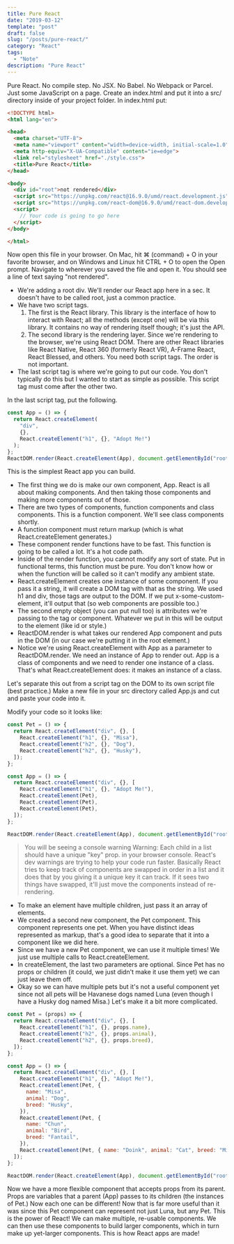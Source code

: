 ```yaml
---
title: Pure React
date: "2019-03-12"
template: "post"
draft: false
slug: "/posts/pure-react/"
category: "React"
tags:
  - "Note"
description: "Pure React"
---
```


Pure React. No compile step. No JSX. No Babel. No Webpack or Parcel. Just some JavaScript on a page.
Create an index.html and put it into a src/ directory inside of your project folder. In index.html put:
```html
<!DOCTYPE html>
<html lang="en">

<head>
  <meta charset="UTF-8">
  <meta name="viewport" content="width=device-width, initial-scale=1.0">
  <meta http-equiv="X-UA-Compatible" content="ie=edge">
  <link rel="stylesheet" href="./style.css">
  <title>Pure React</title>
</head>

<body>
  <div id="root">not rendered</div>
  <script src="https://unpkg.com/react@16.9.0/umd/react.development.js"></script>
  <script src="https://unpkg.com/react-dom@16.9.0/umd/react-dom.development.js"></script>
  <script>
    // Your code is going to go here
  </script>
</body>

</html>
```

Now open this file in your browser. On Mac, hit ⌘ (command) + O in your favorite browser, and on Windows and Linux hit CTRL + O to open the Open prompt. Navigate to wherever you saved the file and open it. You should see a line of text saying "not rendered".

- We're adding a root div. We'll render our React app here in a sec. It doesn't have to be called root, just a common practice.
- We have two script tags.
  1. The first is the React library. This library is the interface of how to interact with React; all the methods (except one) will be via this library. It contains no way of rendering itself though; it's just the API.
  2. The second library is the rendering layer. Since we're rendering to the browser, we're using React DOM. There are other React libraries like React Native, React 360 (formerly React VR), A-Frame React, React Blessed, and others. You need both script tags. The order is not important.
- The last script tag is where we're going to put our code. You don't typically do this but I wanted to start as simple as possible. This script tag must come after the other two.

In the last script tag, put the following.
```javascript
const App = () => {
  return React.createElement(
    "div",
    {},
    React.createElement("h1", {}, "Adopt Me!")
  );
};
ReactDOM.render(React.createElement(App), document.getElementById("root"));
```

This is the simplest React app you can build.

- The first thing we do is make our own component, App. React is all about making components. And then taking those components and making more components out of those.
- There are two types of components, function components and class components. This is a function component. We'll see class components shortly.
- A function component must return markup (which is what React.createElement generates.)
- These component render functions have to be fast. This function is going to be called a lot. It's a hot code path.
- Inside of the render function, you cannot modify any sort of state. Put in functional terms, this function must be pure. You don't know how or when the function will be called so it can't modify any ambient state.
- React.createElement creates one instance of some component. If you pass it a string, it will create a DOM tag with that as the string. We used h1 and div, those tags are output to the DOM. If we put x-some-custom-element, it'll output that (so web components are possible too.)
- The second empty object (you can put null too) is attributes we're passing to the tag or component. Whatever we put in this will be output to the element (like id or style.)
- ReactDOM.render is what takes our rendered App component and puts in the DOM (in our case we're putting it in the root element.)
- Notice we're using React.createElement with App as a parameter to ReactDOM.render. We need an instance of App to render out. App is a class of components and we need to render one instance of a class. That's what React.createElement does: it makes an instance of a class.

Let's separate this out from a script tag on the DOM to its own script file (best practice.) Make a new file in your src directory called App.js and cut and paste your code into it.

Modify your code so it looks like:
```javascript
const Pet = () => {
  return React.createElement("div", {}, [
    React.createElement("h1", {}, "Misa"),
    React.createElement("h2", {}, "Dog"),
    React.createElement("h2", {}, "Husky"),
  ]);
};

const App = () => {
  return React.createElement("div", {}, [
    React.createElement("h1", {}, "Adopt Me!"),
    React.createElement(Pet),
    React.createElement(Pet),
    React.createElement(Pet),
  ]);
};

ReactDOM.render(React.createElement(App), document.getElementById("root"));
```

> You will be seeing a console warning Warning: Each child in a list should have a unique "key" prop. in your browser console. React's dev warnings are trying to help your code run faster. Basically React tries to keep track of components are swapped in order in a list and it does that by you giving it a unique key it can track. If it sees two things have swapped, it'll just move the components instead of re-rendering.

- To make an element have multiple children, just pass it an array of elements.
- We created a second new component, the Pet component. This component represents one pet. When you have distinct ideas represented as markup, that's a good idea to separate that it into a component like we did here.
- Since we have a new Pet component, we can use it multiple times! We just use multiple calls to React.createElement.
- In createElement, the last two parameters are optional. Since Pet has no props or children (it could, we just didn't make it use them yet) we can just leave them off.
- Okay so we can have multiple pets but it's not a useful component yet since not all pets will be Havanese dogs named Luna (even though I have a Husky dog named Misa.) Let's make it a bit more complicated.

```javascript
const Pet = (props) => {
  return React.createElement("div", {}, [
    React.createElement("h1", {}, props.name),
    React.createElement("h2", {}, props.animal),
    React.createElement("h2", {}, props.breed),
  ]);
};

const App = () => {
  return React.createElement("div", {}, [
    React.createElement("h1", {}, "Adopt Me!"),
    React.createElement(Pet, {
      name: "Misa",
      animal: "Dog",
      breed: "Husky",
    }),
    React.createElement(Pet, {
      name: "Chun",
      animal: "Bird",
      breed: "Fantail",
    }),
    React.createElement(Pet, { name: "Doink", animal: "Cat", breed: "Mix" }),
  ]);
};

ReactDOM.render(React.createElement(App), document.getElementById("root"));
```

Now we have a more flexible component that accepts props from its parent. Props are variables that a parent (App) passes to its children (the instances of Pet.) Now each one can be different! Now that is far more useful than it was since this Pet component can represent not just Luna, but any Pet. This is the power of React! We can make multiple, re-usable components. We can then use these components to build larger components, which in turn make up yet-larger components. This is how React apps are made!